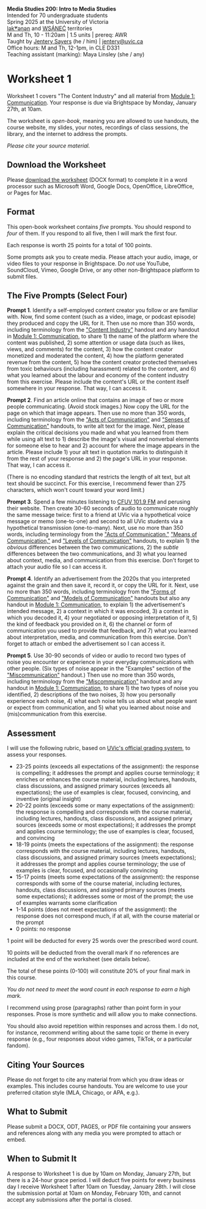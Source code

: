 **Media Studies 200: Intro to Media Studies**     
Intended for 70 undergraduate students     
Spring 2025 at the University of Victoria  
[lək̓ʷəŋən](https://www.songheesnation.ca/community/l-k-ng-n-traditional-territory) and [<u>W</u>SÁNEĆ](https://wsanec.com/) territories  
M and Th, 10 - 11:20am | 1.5 units | prereq: AWR   
Taught by [Jentery Sayers](https://jntry.work/) (he / him) | [jentery@uvic.ca](mailto:jentery@uvic.ca)    
Office hours: M and Th, 12-1pm, in CLE D331    
Teaching assistant (marking): Maya Linsley (she / any)

# Worksheet 1

Worksheet 1 covers "The Content Industry" and all material from [Module 1: Communication](https://jentery.github.io/mdia200v4/#module-1-communication). Your response is due via Brightspace by Monday, January 27th, at 10am. 

The worksheet is *open-book*, meaning you are allowed to use handouts, the course website, my slides, your notes, recordings of class sessions, the library, and the internet to address the prompts.

*Please cite your source material.*

## Download the Worksheet 

Please [download the worksheet](mdia200v4Worksheet1.docx) (DOCX format) to complete it in a word processor such as Microsoft Word, Google Docs, OpenOffice, LibreOffice, or Pages for Mac.  

## Format

This open-book worksheet contains *five* prompts. You should respond to *four* of them. If you respond to all five, then I will mark the first four. 

Each response is worth 25 points for a total of 100 points. 

Some prompts ask you to create media. Please attach your audio, image, or video files to your response in Brightspace. Do *not* use YouTube, SoundCloud, Vimeo, Google Drive, or any other non-Brightspace platform to submit files. 

## The Five Prompts (Select Four)

**Prompt 1**. Identify a self-employed content creator you follow or are familiar with. Now, find some content (such as a video, image, or podcast episode) they produced and copy the URL for it. Then use no more than 350 words, including terminology from the ["Content Industry"](https://bright.uvic.ca/d2l/le/lessons/365831/topics/3159683) handout and any handout in [Module 1: Communication](https://jentery.github.io/mdia200v4/#module-1-communication), to share 1) the name of the platform where the content was published, 2) some attention or usage data (such as likes, views, and comments) for the content, 3) how the content creator monetized and moderated the content, 4) how the platform generated revenue from the content, 5) how the content creator protected themselves from toxic behaviours (including harassment) related to the content, and 6) what you learned about the labour and economy of the content industry from this exercise. Please include the content's URL or the content itself somewhere in your response. That way, I can access it.

**Prompt 2**. Find an article online that contains an image of two or more people communicating. (Avoid stock images.) Now copy the URL for the page on which that image appears. Then use no more than 350 words, including terminology from the ["Acts of Communication"](https://bright.uvic.ca/d2l/le/lessons/365831/topics/3159713) and ["Senses of Communication"](https://bright.uvic.ca/d2l/le/lessons/365831/topics/3159716) handouts, to write alt text for the image. Next, please explain the critical decisions you made and what you learned from them while using alt text to 1) describe the image's visual and nonverbal elements for someone else to hear and 2) account for where the image appears in the article. Please include 1) your alt text in quotation marks to distinguish it from the rest of your response and 2) the page's URL in your response. That way, I can access it.

(There is no encoding standard that restricts the length of alt text, but alt text should be succinct. For this exercise, I recommend fewer than 275 characters, which won't count toward your word limit.)

**Prompt 3**. Spend a few minutes listening to [CFUV 101.9 FM](https://cfuv.uvic.ca/) and perusing their website. Then create 30-60 seconds of audio to communicate roughly the same message twice: first to a friend at UVic via a hypothetical voice message or memo (one-to-one) and second to all UVic students via a hypothetical transmission (one-to-many). Next, use no more than 350 words, including terminology from the ["Acts of Communication,"](https://bright.uvic.ca/d2l/le/lessons/365831/topics/3159713) ["Means of Communication,"](https://bright.uvic.ca/d2l/le/lessons/365831/topics/3167384) and ["Levels of Communication"](https://bright.uvic.ca/d2l/le/lessons/365831/topics/3167585) handouts, to explain 1) the *obvious* differences between the two communications, 2) the *subtle* differences between the two communications, and 3) what you learned about context, media, and communication from this exercise. Don't forget to attach your audio file so I can access it.

**Prompt 4**. Identify an advertisement from the 2020s that you interpreted against the grain and then save it, record it, or copy the URL for it. Next, use no more than 350 words, including terminology from the ["Forms of Communication"](https://bright.uvic.ca/d2l/le/lessons/365831/topics/3178768) and ["Models of Communication"](https://bright.uvic.ca/d2l/le/lessons/365831/topics/3179558) handouts but also any handout in [Module 1: Communication](https://jentery.github.io/mdia200v4/#module-1-communication), to explain 1) the advertisement's intended message, 2) a context in which it was encoded, 3) a context in which you decoded it, 4) your negotiated or opposing interpretation of it, 5) the kind of feedback you provided on it, 6) the channel or form of communication you used to provide that feedback, and 7) what you learned about interpretation, media, and communication from this exercise. Don't forget to attach or embed the advertisement so I can access it.

**Prompt 5**. Use 30-90 seconds of video or audio to record two types of noise you encounter or experience in your everyday communications with other people. (Six types of noise appear in the "Examples" section of the ["Miscommunication"](https://bright.uvic.ca/d2l/le/lessons/365831/topics/3179982) handout.) Then use no more than 350 words, including terminology from the ["Miscommunication"](https://bright.uvic.ca/d2l/le/lessons/365831/topics/3179982) handout and any handout in [Module 1: Communication](https://jentery.github.io/mdia200v4/#module-1-communication), to share 1) the two types of noise you identified, 2) descriptions of the two noises, 3) how you personally experience each noise, 4) what each noise tells us about what people want or expect from communication, and 5) what you learned about noise and (mis)communication from this exercise. 

## Assessment 

I will use the following rubric, based on [UVic's official grading system](https://www.uvic.ca/calendar/undergrad/index.php#/policy/S1AAgoGuV?bc=true&bcCurrent=14%20-%20Grading&bcGroup=Undergraduate%20Academic%20Regulations&bcItemType=policies), to assess your responses. 

* 23-25 points (exceeds all expectations of the assignment): the response is compelling; it addresses the prompt and applies course terminology; it enriches or enhances the course material, including lectures, handouts, class discussions, and assigned primary sources (exceeds all expectations); the use of examples is clear, focused, convincing, and inventive (original insight)
* 20-22 points (exceeds some or many expectations of the assignment): the response is compelling and corresponds with the course material, including lectures, handouts, class discussions, and assigned primary sources (exceeds some or most expectations); it addresses the prompt and applies course terminology; the use of examples is clear, focused, and convincing 
* 18-19 points (meets the expectations of the assignment): the response corresponds with the course material, including lectures, handouts, class discussions, and assigned primary sources (meets expectations); it addresses the prompt and applies course terminology; the use of examples is clear, focused, and occasionally convincing
* 15-17 points (meets some expectations of the assignment): the response corresponds with some of the course material, including lectures, handouts, class discussions, and assigned primary sources (meets some expectations); it addresses some or most of the prompt; the use of examples warrants some clarification 
* 1-14 points (does not meet expectations of the assignment): the response does not correspond much, if at all, with the course material or the prompt
* 0 points: no response  

1 point will be deducted for every 25 words over the prescribed word count. 

10 points will be deducted from the overall mark if no references are included at the end of the worksheet (see details below).

The total of these points (0-100) will constitute 20% of your final mark in this course. 

*You do not need to meet the word count in each response to earn a high mark.* 

I recommend using prose (paragraphs) rather than point form in your responses. Prose is more synthetic and will allow you to make connections.

You should also avoid repetition within responses and across them. I do not, for instance, recommend writing about the same topic or theme in every response (e.g., four responses about video games, TikTok, or a particular fandom).

## Citing Your Sources 

Please do not forget to cite any material from which you draw ideas or examples. This includes course handouts. You are welcome to use your preferred citation style (MLA, Chicago, or APA, e.g.).  

## What to Submit 

Please submit a DOCX, ODT, PAGES, or PDF file containing your answers and references along with any media you were prompted to attach or embed. 

## When to Submit It

A response to Worksheet 1 is due by 10am on Monday, January 27th, but there is a 24-hour grace period. I will deduct five points for every business day I receive Worksheet 1 after 10am on Tuesday, January 28th. I will close the submission portal at 10am on Monday, February 10th, and cannot accept any submissions after the portal is closed.
